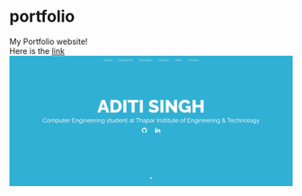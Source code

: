# portfolio
My Portfolio website! <br>
Here is the [link]()
![Enter image description here](portfolio.jpg)
